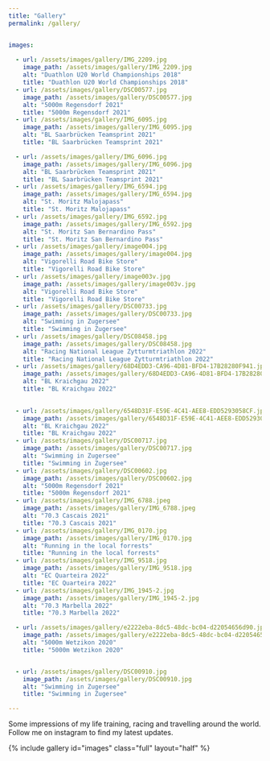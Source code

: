 ```yaml
---
title: "Gallery"
permalink: /gallery/


images:
 
  - url: /assets/images/gallery/IMG_2209.jpg
    image_path: /assets/images/gallery/IMG_2209.jpg
    alt: "Duathlon U20 World Championships 2018"
    title: "Duathlon U20 World Championships 2018"
  - url: /assets/images/gallery/DSC00577.jpg
    image_path: /assets/images/gallery/DSC00577.jpg
    alt: "5000m Regensdorf 2021"
    title: "5000m Regensdorf 2021"
  - url: /assets/images/gallery/IMG_6095.jpg
    image_path: /assets/images/gallery/IMG_6095.jpg
    alt: "BL Saarbrücken Teamsprint 2021"
    title: "BL Saarbrücken Teamsprint 2021"

  - url: /assets/images/gallery/IMG_6096.jpg
    image_path: /assets/images/gallery/IMG_6096.jpg
    alt: "BL Saarbrücken Teamsprint 2021"
    title: "BL Saarbrücken Teamsprint 2021"
  - url: /assets/images/gallery/IMG_6594.jpg
    image_path: /assets/images/gallery/IMG_6594.jpg
    alt: "St. Moritz Malojapass"
    title: "St. Moritz Malojapass"
  - url: /assets/images/gallery/IMG_6592.jpg
    image_path: /assets/images/gallery/IMG_6592.jpg
    alt: "St. Moritz San Bernardino Pass"
    title: "St. Moritz San Bernardino Pass"
  - url: /assets/images/gallery/image004.jpg
    image_path: /assets/images/gallery/image004.jpg
    alt: "Vigorelli Road Bike Store"
    title: "Vigorelli Road Bike Store"
  - url: /assets/images/gallery/image003v.jpg
    image_path: /assets/images/gallery/image003v.jpg
    alt: "Vigorelli Road Bike Store"
    title: "Vigorelli Road Bike Store"
  - url: /assets/images/gallery/DSC00733.jpg
    image_path: /assets/images/gallery/DSC00733.jpg
    alt: "Swimming in Zugersee"
    title: "Swimming in Zugersee"
  - url: /assets/images/gallery/DSC08458.jpg
    image_path: /assets/images/gallery/DSC08458.jpg
    alt: "Racing National League Zytturmtriathlon 2022"
    title: "Racing National League Zytturmtriathlon 2022"
  - url: /assets/images/gallery/68D4EDD3-CA96-4D81-BFD4-17B28280F941.jpg
    image_path: /assets/images/gallery/68D4EDD3-CA96-4D81-BFD4-17B28280F941.jpg
    alt: "BL Kraichgau 2022"
    title: "BL Kraichgau 2022"
    

  - url: /assets/images/gallery/6548D31F-E59E-4C41-AEE8-EDD5293058CF.jpg
    image_path: /assets/images/gallery/6548D31F-E59E-4C41-AEE8-EDD5293058CF.jpg
    alt: "BL Kraichgau 2022"
    title: "BL Kraichgau 2022"
  - url: /assets/images/gallery/DSC00717.jpg
    image_path: /assets/images/gallery/DSC00717.jpg
    alt: "Swimming in Zugersee"
    title: "Swimming in Zugersee"
  - url: /assets/images/gallery/DSC00602.jpg
    image_path: /assets/images/gallery/DSC00602.jpg
    alt: "5000m Regensdorf 2021"
    title: "5000m Regensdorf 2021"
  - url: /assets/images/gallery/IMG_6788.jpeg
    image_path: /assets/images/gallery/IMG_6788.jpeg
    alt: "70.3 Cascais 2021"
    title: "70.3 Cascais 2021"
  - url: /assets/images/gallery/IMG_0170.jpg
    image_path: /assets/images/gallery/IMG_0170.jpg
    alt: "Running in the local forrests"
    title: "Running in the local forrests"
  - url: /assets/images/gallery/IMG_9518.jpg
    image_path: /assets/images/gallery/IMG_9518.jpg
    alt: "EC Quarteira 2022"
    title: "EC Quarteira 2022"
  - url: /assets/images/gallery/IMG_1945-2.jpg
    image_path: /assets/images/gallery/IMG_1945-2.jpg
    alt: "70.3 Marbella 2022"
    title: "70.3 Marbella 2022"

  - url: /assets/images/gallery/e2222eba-8dc5-48dc-bc04-d22054656d90.jpg
    image_path: /assets/images/gallery/e2222eba-8dc5-48dc-bc04-d22054656d90.jpg
    alt: "5000m Wetzikon 2020"
    title: "5000m Wetzikon 2020"


  - url: /assets/images/gallery/DSC00910.jpg
    image_path: /assets/images/gallery/DSC00910.jpg
    alt: "Swimming in Zugersee"
    title: "Swimming in Zugersee"

---
```


Some impressions of my life training, racing and travelling around the world. Follow me on instagram to find my latest updates.

{% include gallery id="images" class="full" layout="half" %}

